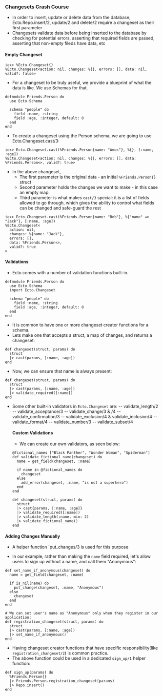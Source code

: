 ### Changesets Crash Course

- In order to insert, update or delete data from the database, Ecto.Repo.insert/2, update/2 and delete/2 require a changeset as their first parameter
- Changesets validate data before being inserted to the database by checking for potential errors, asserting that required fields are passed, asserting that non-empty fileds have data, etc

#### Empty Changeset

```
iex> %Ecto.Changeset{}
%Ecto.Changeset<action: nil, changes: %{}, errors: [], data: nil, valid?: false>
```

- For a changeset to be truly useful, we provide a blueprint of what the data is like. We use Schemas for that.

```
defmodule Friends.Person do
  use Ecto.Schema

  schema "people" do
    field :name, :string
    field :age, :integer, default: 0
  end
end
```

- To create a changeset using the Person schema, we are going to use Ecto.Changeset.cast/3:

```
iex> Ecto.Changeset.cast(%Friends.Person{name: "Amos"}, %{}, [:name, :age])
%Ecto.Changeset<action: nil, changes: %{}, errors: [], data: %Friends.Person<>, valid?: true>
```

- In the above changeset,
  - The first parameter is the original data - an initial `%Friends.Person{}` struct
  - Second parameter holds the changes we want to make - in this case an empty map.
  - Third parameter is what makes `cast/3` special: it is a list of fields allowed to go through, which gives the ability to control what fields can be changed and safe-guard the rest

```
iex> Ecto.Changeset.cast(%Friends.Person{name: "Bob"}, %{"name" => "Jack"}, [:name, :age])
%Ecto.Changeset<
  action: nil,
  changes: %{name: "Jack"},
  errors: [],
  data: %Friends.Person<>,
  valid?: true
>
```

#### Validations

- Ecto comes with a number of validation functions built-in.

```
defmodule Friends.Person do
  use Ecto.Schema
  import Ecto.Changeset

  schema "people" do
    field :name, :string
    field :age, :integer, default: 0
  end
end
```

- It is common to have one or more changeset creator functions for a schema.
- Lets make one that accepts a struct, a map of changes, and returns a changeset:

```
def changeset(struct, params) do
  struct
  |> cast(params, [:name, :age])
end
```

- Now, we can ensure that name is always present:

```
def changeset(struct, params) do
  struct
  |> cast(params, [:name, :age])
  |> validate_required([:name])
end
```

- Some other built-in validators in `Ecto.Changeset` are:
  -- validate_length/2
  -- validate_acceptance/3
  -- validate_change/3 & /4
  -- validate_confirmation/3
  -- validate_exclusion/4 & validate_inclusion/4
  -- validate_format/4
  -- validate_number/3
  -- validate_subset/4

  #### Custom Validations

  - We can create our own validators, as seen below:

  ```
  @fictional_names ["Black Panther", "Wonder Woman", "Spiderman"]
  def validate_fictional_name(changeset) do
    name = get_field(changeset, :name)

    if name in @fictional_names do
      changeset
    else
      add_error(changeset, :name, "is not a superhero")
    end
  end

  def changeset(struct, params) do
    struct
    |> cast{params, [:name, :age]}
    |> validate_required([:name])
    |> validate_length(:name, min: 2)
    |> validate_fictional_name()
  end
  ```

#### Adding Changes Manually

- A helper function `put_changes/3 is used for this purpose

- In our example, rather than making the `name` field required, let's allow users to sign up without a name, and call them "Anonymous":

```
def set_name_if_anonymous(changeset) do
  name = get_field(changeset, :name)

  if is_nil(name) do
    put_change(changeset, :name, "Anonymous")
  else
    changeset
  end
end

# We can set user's name as "Anonymous" only when they register in our application:
def registration_changeset(struct, params) do
  struct
  |> cast(params, [:name, :age])
  |> set_name_if_anonymous()
end
```

- Having changeset creator functions that have specific responsibility(like `registration_changeset/2`) is common practice.
- The above function could be used in a dedicated `sign_up/1` helper function:

```
def sign_up(params) do
  %Friends.Person{}
  |> Friends.Person.registration_changeset(params)
  |> Repo.insert()
end
```
